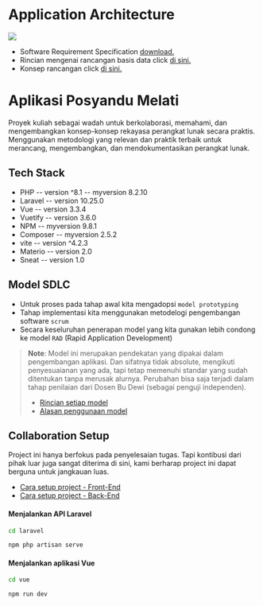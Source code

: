 # Application Architecture

![](/docs/Conclusion.png)

- Software Requirement Specification [download.](/docs/architecture/system/SRS.pdf)
- Rincian mengenai rancangan basis data click [di sini.](/docs/architecture/database/README.md)
- Konsep rancangan click [di sini.](/docs/architecture/Application-Architecture.png)

# Aplikasi Posyandu Melati

Proyek kuliah sebagai wadah untuk berkolaborasi, memahami, dan mengembangkan konsep-konsep rekayasa perangkat lunak secara praktis. Menggunakan metodologi yang relevan dan praktik terbaik untuk merancang, mengembangkan, dan mendokumentasikan perangkat lunak.

## Tech Stack

- PHP -- version ^8.1 -- myversion 8.2.10
- Laravel -- version 10.25.0
- Vue -- version 3.3.4
- Vuetify -- version 3.6.0
- NPM -- myversion 9.8.1
- Composer -- myversion 2.5.2
- vite -- version ^4.2.3
- Materio -- version 2.0
- Sneat -- version 1.0

## Model SDLC

- Untuk proses pada tahap awal kita mengadopsi `model prototyping`
- Tahap implementasi kita menggunakan metodelogi pengembangan software `scrum`
- Secara keseluruhan penerapan model yang kita gunakan lebih condong ke model `RAD` (Rapid Application Development)

> **Note**: Model ini merupakan pendekatan yang dipakai dalam pengembangan aplikasi. Dan sifatnya tidak absolute, mengikuti penyesuaianan yang ada, tapi tetap memenuhi standar yang sudah ditentukan tanpa merusak alurnya. Perubahan bisa saja terjadi dalam tahap penilaian dari Dosen Bu Dewi (sebagai penguji independen).
>
> - [Rincian setiap model](/docs/SDLC/rincian.md)
> - [Alasan penggunaan model](/docs/SDLC/alasan.md)

## Collaboration Setup

Project ini hanya berfokus pada penyelesaian tugas. Tapi kontibusi dari pihak luar juga sangat diterima di sini, kami berharap project ini dapat berguna untuk jangkauan luas.

- [Cara setup project - Front-End](/docs/collaboration/project_setup_frontend.md)
- [Cara setup project - Back-End](/docs/collaboration/project_setup_backend.md)

#### Menjalankan API Laravel

```sh
cd laravel
```

```sh
npm php artisan serve
```

#### Menjalankan aplikasi Vue

```sh
cd vue
```

```sh
npm run dev
```
